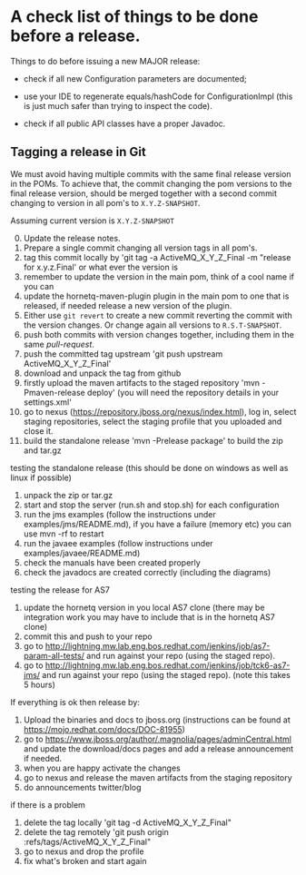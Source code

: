 # A check list of things to be done before a release. #

Things to do before issuing a new MAJOR release:

* check if all new Configuration parameters are documented;

* use your IDE to regenerate equals/hashCode for ConfigurationImpl (this
  is just much safer than trying to inspect the code).

* check if all public API classes have a proper Javadoc.


## Tagging a release in Git ##

We must avoid having multiple commits with the same final release version in the POMs. To achieve that, the commit changing the pom versions to the final release version, should be merged together with a second commit changing to version in all pom's to ``X.Y.Z-SNAPSHOT``.

Assuming current version is ``X.Y.Z-SNAPSHOT``

0. Update the release notes.
1. Prepare a single commit changing all version tags in all pom's.
2. tag this commit locally by 'git tag -a ActiveMQ_X_Y_Z_Final -m "release for x.y.z.Final' or what ever the version is
3. remember to update the version in the main pom, think of a cool name if you can
4. update the hornetq-maven-plugin plugin in the main pom to one that is released, if needed release a new version of the plugin.
5. Either use ``git revert`` to create a new commit reverting the commit with the version changes. Or change again all versions to ``R.S.T-SNAPSHOT``.
6. push both commits with version changes together, including them in the same _pull-request_.
7. push the committed tag upstream 'git push upstream ActiveMQ_X_Y_Z_Final'
8. download and unpack the tag from github
9. firstly upload the maven artifacts to the staged repository 'mvn -Pmaven-release deploy' (you will need the repository details in your settings.xml'
10. go to nexus (https://repository.jboss.org/nexus/index.html), log in, select staging repositories, select the staging profile that you uploaded and close it.
11. build the standalone release 'mvn -Prelease package' to build the zip and tar.gz

testing the standalone release (this should be done on windows as well as linux if possible)

1. unpack the zip or tar.gz
2. start and stop the server (run.sh and stop.sh) for each configuration
3. run the jms examples (follow the instructions under examples/jms/README.md), if you have a failure (memory etc) you can use mvn -rf to restart
4. run the javaee examples (follow instructions under examples/javaee/README.md)
5. check the manuals have been created properly
6. check the javadocs are created correctly (including the diagrams)

testing the release for AS7

1. update the hornetq version in you local AS7 clone (there may be integration work you may have to include that is in the hornetq AS7 clone)
2. commit this and push to your repo
3. go to http://lightning.mw.lab.eng.bos.redhat.com/jenkins/job/as7-param-all-tests/ and run against your repo (using the staged repo).
4. go to http://lightning.mw.lab.eng.bos.redhat.com/jenkins/job/tck6-as7-jms/ and run against your repo (using the staged repo). (note this takes 5 hours)

If everything is ok then release by:

1. Upload the binaries and docs to jboss.org (instructions can be found at https://mojo.redhat.com/docs/DOC-81955)
2. go to https://www.jboss.org/author/.magnolia/pages/adminCentral.html and update the download/docs pages and add a release announcement if needed.
3. when you are happy activate the changes
4. go to nexus and release the maven artifacts from the staging repository
5. do announcements twitter/blog

if there is a problem

1. delete the tag locally 'git tag -d ActiveMQ_X_Y_Z_Final"
2. delete the tag remotely 'git push origin :refs/tags/ActiveMQ_X_Y_Z_Final"
3. go to nexus and drop the profile
4. fix what's broken and start again
